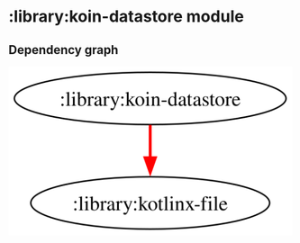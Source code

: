 # :library:koin-datastore module
## Dependency graph
![Dependency graph](../../docs/images/graphs/dep_graph_library_koin_datastore.svg)

